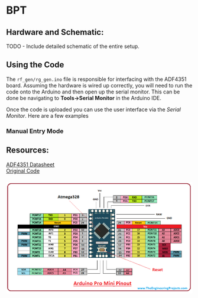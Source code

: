 # BPT
## Hardware and Schematic:
TODO - Include detailed schematic of the entire setup.

## Using the Code
The `rf_gen/rg_gen.ino` file is responsible for interfacing with the ADF4351 board. Assuming the hardware is wired up correctly, you will need to run the code onto the Arduino and then open up the serial monitor. This can be done be navigating to **Tools->Serial Monitor** in the Arduino IDE.  

Once the code is uploaded you can use the user interface via the *Serial Monitor*. Here are a few examples   
### Manual Entry Mode
[](images/manual.jpg)


## Resources:
[ADF4351 Datasheet](https://www.analog.com/media/en/technical-documentation/data-sheets/ADF4351.pdf)  
[Original Code](http://f6kbf.free.fr/html/ADF4351%20and%20Arduino_Fr_Gb.htm)  

### ![Arduino Pinout](images/pro-mini-pinout.png)
